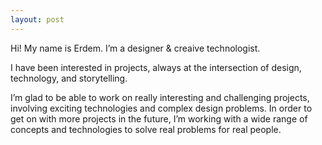 ```yaml
---
layout: post
---
```


Hi! My name is Erdem.
I’m a designer & creaive technologist.

I have been interested in projects, always at the intersection of design, technology, and storytelling.

I’m glad to be able to work on really interesting and challenging projects, involving exciting technologies and complex design problems. In order to get on with more projects in the future, I’m working with a wide range of concepts and technologies to solve real problems for real people.
